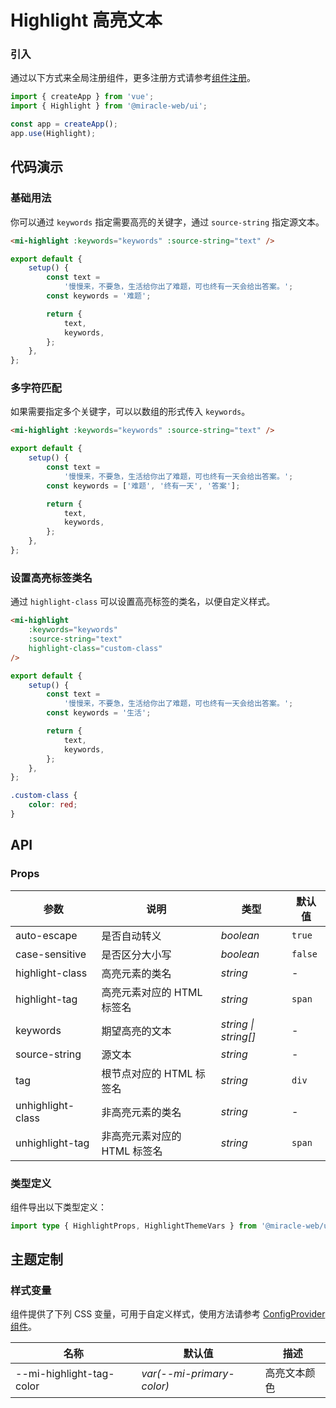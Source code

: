 # Highlight 高亮文本

### 引入

通过以下方式来全局注册组件，更多注册方式请参考[组件注册](#/zh-CN/advanced-usage#zu-jian-zhu-ce)。

```js
import { createApp } from 'vue';
import { Highlight } from '@miracle-web/ui';

const app = createApp();
app.use(Highlight);
```

## 代码演示

### 基础用法

你可以通过 `keywords` 指定需要高亮的关键字，通过 `source-string` 指定源文本。

```html
<mi-highlight :keywords="keywords" :source-string="text" />
```

```ts
export default {
    setup() {
        const text =
            '慢慢来，不要急，生活给你出了难题，可也终有一天会给出答案。';
        const keywords = '难题';

        return {
            text,
            keywords,
        };
    },
};
```

### 多字符匹配

如果需要指定多个关键字，可以以数组的形式传入 `keywords`。

```html
<mi-highlight :keywords="keywords" :source-string="text" />
```

```ts
export default {
    setup() {
        const text =
            '慢慢来，不要急，生活给你出了难题，可也终有一天会给出答案。';
        const keywords = ['难题', '终有一天', '答案'];

        return {
            text,
            keywords,
        };
    },
};
```

### 设置高亮标签类名

通过 `highlight-class` 可以设置高亮标签的类名，以便自定义样式。

```html
<mi-highlight
    :keywords="keywords"
    :source-string="text"
    highlight-class="custom-class"
/>
```

```ts
export default {
    setup() {
        const text =
            '慢慢来，不要急，生活给你出了难题，可也终有一天会给出答案。';
        const keywords = '生活';

        return {
            text,
            keywords,
        };
    },
};
```

```css
.custom-class {
    color: red;
}
```

## API

### Props

| 参数 | 说明 | 类型 | 默认值 |
| --- | --- | --- | --- |
| auto-escape | 是否自动转义 | _boolean_ | `true` |
| case-sensitive | 是否区分大小写 | _boolean_ | `false` |
| highlight-class | 高亮元素的类名 | _string_ | - |
| highlight-tag | 高亮元素对应的 HTML 标签名 | _string_ | `span` |
| keywords | 期望高亮的文本 | _string \| string[]_ | - |
| source-string | 源文本 | _string_ | - |
| tag | 根节点对应的 HTML 标签名 | _string_ | `div` |
| unhighlight-class | 非高亮元素的类名 | _string_ | - |
| unhighlight-tag | 非高亮元素对应的 HTML 标签名 | _string_ | `span` |

### 类型定义

组件导出以下类型定义：

```ts
import type { HighlightProps, HighlightThemeVars } from '@miracle-web/ui';
```

## 主题定制

### 样式变量

组件提供了下列 CSS 变量，可用于自定义样式，使用方法请参考 [ConfigProvider 组件](#/zh-CN/config-provider)。

| 名称                     | 默认值                    | 描述         |
| ------------------------ | ------------------------- | ------------ |
| --mi-highlight-tag-color | _var(--mi-primary-color)_ | 高亮文本颜色 |
